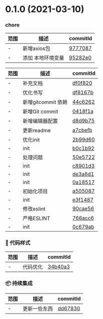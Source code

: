 # 0.1.0 (2021-03-10)

### chore
范围|描述|commitId
--|--|--
 - | 新增axios包 | [9777087](http://192.168.200.205/qianduan/components/vue_init_cli/commits/9777087)
 - | 添加 本地环境变量 | [95282e0](http://192.168.200.205/qianduan/components/vue_init_cli/commits/95282e0)


范围|描述|commitId
--|--|--
 - | 补充文档 | [df0f820](http://192.168.200.205/qianduan/components/vue_init_cli/commits/df0f820)
 - | 优化书写 | [df8167b](http://192.168.200.205/qianduan/components/vue_init_cli/commits/df8167b)
 - | 新增gitcommit 依赖 | [44c6262](http://192.168.200.205/qianduan/components/vue_init_cli/commits/44c6262)
 - | 新增Git commit | [0418f1a](http://192.168.200.205/qianduan/components/vue_init_cli/commits/0418f1a)
 - | 新增编辑器配置 | [d8d9b75](http://192.168.200.205/qianduan/components/vue_init_cli/commits/d8d9b75)
 - | 更新readme | [a7cbefb](http://192.168.200.205/qianduan/components/vue_init_cli/commits/a7cbefb)
 - | 优化init | [2b99d60](http://192.168.200.205/qianduan/components/vue_init_cli/commits/2b99d60)
 - | init | [b0c1b92](http://192.168.200.205/qianduan/components/vue_init_cli/commits/b0c1b92)
 - | 处理问题 | [50e5722](http://192.168.200.205/qianduan/components/vue_init_cli/commits/50e5722)
 - | init | [c8901d3](http://192.168.200.205/qianduan/components/vue_init_cli/commits/c8901d3)
 - | init | [de3a6d1](http://192.168.200.205/qianduan/components/vue_init_cli/commits/de3a6d1)
 - | init | [0a18517](http://192.168.200.205/qianduan/components/vue_init_cli/commits/0a18517)
 - | 初始化项目 | [a505087](http://192.168.200.205/qianduan/components/vue_init_cli/commits/a505087)
 - | init | [e3f1487](http://192.168.200.205/qianduan/components/vue_init_cli/commits/e3f1487)
 - | 修改eslint | [90cae56](http://192.168.200.205/qianduan/components/vue_init_cli/commits/90cae56)
 - | 严格ESLINT | [766acc6](http://192.168.200.205/qianduan/components/vue_init_cli/commits/766acc6)
 - | init | [0c679ab](http://192.168.200.205/qianduan/components/vue_init_cli/commits/0c679ab)


### 🎨 代码样式
范围|描述|commitId
--|--|--
 - | 代码优化 | [34b40a3](http://192.168.200.205/qianduan/components/vue_init_cli/commits/34b40a3)


### 📦 持续集成
范围|描述|commitId
--|--|--
 - | 更新一些东西 | [dd67830](http://192.168.200.205/qianduan/components/vue_init_cli/commits/dd67830)

